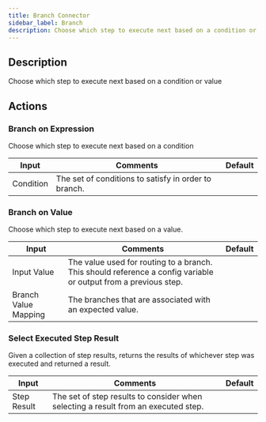 ```yaml
---
title: Branch Connector
sidebar_label: Branch
description: Choose which step to execute next based on a condition or value
---
```


## Description

Choose which step to execute next based on a condition or value

## Actions

### Branch on Expression

Choose which step to execute next based on a condition

| Input     | Comments                                             | Default |
| --------- | ---------------------------------------------------- | ------- |
| Condition | The set of conditions to satisfy in order to branch. |         |

### Branch on Value

Choose which step to execute next based on a value.

| Input                | Comments                                                                                                        | Default |
| -------------------- | --------------------------------------------------------------------------------------------------------------- | ------- |
| Input Value          | The value used for routing to a branch. This should reference a config variable or output from a previous step. |         |
| Branch Value Mapping | The branches that are associated with an expected value.                                                        |         |

### Select Executed Step Result

Given a collection of step results, returns the results of whichever step was executed and returned a result.

| Input       | Comments                                                                           | Default |
| ----------- | ---------------------------------------------------------------------------------- | ------- |
| Step Result | The set of step results to consider when selecting a result from an executed step. |         |
